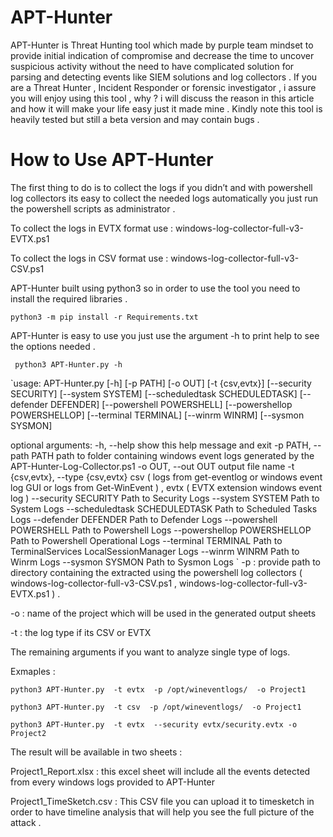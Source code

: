 # APT-Hunter
APT-Hunter is Threat Hunting tool which made by purple team mindset to provide initial indication of compromise and decrease the time to uncover suspicious activity without the need to have complicated solution for parsing and detecting events like SIEM solutions and log collectors . If you are a Threat Hunter , Incident Responder or forensic investigator , i assure you will enjoy using this tool , why ? i will discuss the reason in this article and how it will make your life easy just it made mine . Kindly note this tool is heavily tested but still a beta version and may contain bugs .

# How to Use APT-Hunter

The first thing to do is to collect the logs if you didn’t and with powershell log collectors its easy to collect the needed logs automatically you just run the powershell scripts as administrator .

To collect the logs in EVTX format use : 
windows-log-collector-full-v3-EVTX.ps1 
 
To collect the logs in CSV format use : 
windows-log-collector-full-v3-CSV.ps1

APT-Hunter built using python3 so in order to use the tool you need to install the required libraries .
	
`python3 -m pip install -r Requirements.txt`

APT-Hunter is easy to use you just use the argument -h to print help to see the options needed .

` python3 APT-Hunter.py -h`
 
`usage: APT-Hunter.py [-h] [-p PATH] [-o OUT] [-t {csv,evtx}]
                     [--security SECURITY] [--system SYSTEM]
                     [--scheduledtask SCHEDULEDTASK] [--defender DEFENDER]
                     [--powershell POWERSHELL] [--powershellop POWERSHELLOP]
                     [--terminal TERMINAL] [--winrm WINRM] [--sysmon SYSMON]
 
optional arguments:
  -h, --help            show this help message and exit
  -p PATH, --path PATH  path to folder containing windows event logs generated by the APT-Hunter-Log-Collector.ps1
  -o OUT, --out OUT     output file name
  -t {csv,evtx}, --type {csv,evtx}
                        csv ( logs from get-eventlog or windows event log GUI
                        or logs from Get-WinEvent ) , evtx ( EVTX extension
                        windows event log )
  --security SECURITY   Path to Security Logs
  --system SYSTEM       Path to System Logs
  --scheduledtask SCHEDULEDTASK
                        Path to Scheduled Tasks Logs
  --defender DEFENDER   Path to Defender Logs
  --powershell POWERSHELL
                        Path to Powershell Logs
  --powershellop POWERSHELLOP
                        Path to Powershell Operational Logs
  --terminal TERMINAL   Path to TerminalServices LocalSessionManager Logs
  --winrm WINRM         Path to Winrm Logs
  --sysmon SYSMON       Path to Sysmon Logs
`
-p : provide path to directory containing the extracted using the powershell log collectors ( windows-log-collector-full-v3-CSV.ps1 , windows-log-collector-full-v3-EVTX.ps1 ) .

-o : name of the project which will be used in the generated output sheets

-t : the log type if its CSV or EVTX

The remaining arguments if you want to analyze single type of logs.

Exmaples :

	
`python3 APT-Hunter.py  -t evtx  -p /opt/wineventlogs/  -o Project1`
 
`python3 APT-Hunter.py  -t csv  -p /opt/wineventlogs/  -o Project1`
 
`python3 APT-Hunter.py  -t evtx  --security evtx/security.evtx -o Project2`

The result will be available in two sheets :

Project1_Report.xlsx : this excel sheet will include all the events detected from every windows logs provided to APT-Hunter

Project1_TimeSketch.csv : This CSV file you can upload it to timesketch in order to have timeline analysis that will help you see the full picture of the attack .

